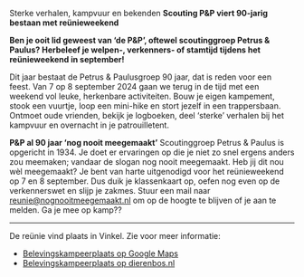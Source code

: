 Sterke verhalen, kampvuur en bekenden
**Scouting P&P viert 90-jarig bestaan met reünieweekend**
 
**Ben je ooit lid geweest van ‘de P&P’, oftewel scoutinggroep Petrus & Paulus? Herbeleef je welpen-, verkenners- of stamtijd tijdens het reünieweekend in september!**
 
Dit jaar bestaat de Petrus & Paulusgroep 90 jaar, dat is reden voor een feest. Van 7 op 8 september 2024 gaan we terug in de tijd met een weekend vol leuke, herkenbare activiteiten. 
Bouw je eigen kampement, stook een vuurtje, loop een mini-hike en stort jezelf in een trappersbaan. Ontmoet oude vrienden, bekijk je logboeken, deel ‘sterke’ verhalen bij het kampvuur en overnacht in je patrouilletent.

**P&P al 90 jaar ‘nog nooit meegemaakt’**
Scoutinggroep Petrus & Paulus is opgericht in 1934. Je doet er ervaringen op die je niet zo snel ergens anders zou meemaken; vandaar de slogan nog nooit meegemaakt. Heb jij dit nou wèl meegemaakt? Je bent van harte uitgenodigd voor het reünieweekend op 7 en 8 september. Dus duik je klassenkaart op, oefen nog even op de verkennerswet en slijp je zakmes. Stuur een mail naar [reunie@nognooitmeegemaakt.nl](mailto:reunie@nognooitmeegemaakt.nl) om op de hoogte te blijven of je aan te melden. Ga je mee op kamp??

---

De reünie vind plaats in Vinkel. Zie voor meer informatie:
- [Belevingskampeerplaats op Google Maps](https://maps.app.goo.gl/K7cP3TKuh1LACerw6)
- ⁠[Belevingskampeerplaats op dierenbos.nl](https://www.dierenbos.nl/kamperen/belevingskampeerplaats)
